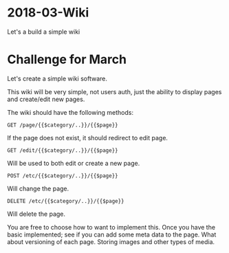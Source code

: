 # 2018-03-Wiki
Let's a build a simple wiki

# Challenge for March

Let's create a simple wiki software.

This wiki will be very simple, not users auth, just the ability to display pages and create/edit new pages.

The wiki should have the following methods:


```
GET /page/{{$category/..}}/{{$page}}
```
If the page does not exist, it should redirect to edit page.
```
GET /edit/{{$category/..}}/{{$page}}
```
Will be used to both edit or create a new page.
```
POST /etc/{{$category/..}}/{{$page}}
```
Will change the page.
```
DELETE /etc/{{$category/..}}/{{$page}}
```
Will delete the page.

You are free to choose how to want to implement this.
Once you have the basic implemented; see if you can add some meta data to the page.
What about versioning of each page.
Storing images and other types of media.

